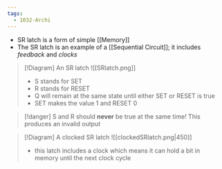 ```yaml
---
tags:
  - 1032-Archi
---
```

- SR latch is a form of simple [[Memory]]
- The SR latch is an example of a [[Sequential Circuit]]; it includes *feedback* and *clocks*
> [!Diagram] An SR latch
> ![[SRlatch.png]]
> - S stands for SET
> - R stands for RESET
> - Q will remain at the same state until either SET or RESET is true
> - SET makes the value 1 and RESET 0


> [!danger] 
> S and R should **never** be true at the same time! 
> This produces an invalid output


> [!Diagram] A clocked SR latch
> ![[clockedSRlatch.png|450]]
> - this latch includes a clock which means it can hold a bit in memory until the next clock cycle


